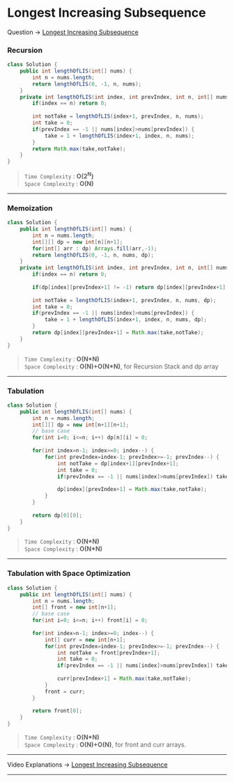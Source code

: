 # Longest Increasing Subsequence
Question -> [Longest Increasing Subsequence](https://leetcode.com/problems/longest-increasing-subsequence/)       

### Recursion
```java
class Solution {
    public int lengthOfLIS(int[] nums) {
        int n = nums.length;
        return lengthOfLIS(0, -1, n, nums);
    }
    private int lengthOfLIS(int index, int prevIndex, int n, int[] nums) {
        if(index == n) return 0;
        
        int notTake = lengthOfLIS(index+1, prevIndex, n, nums);
        int take = 0;
        if(prevIndex == -1 || nums[index]>nums[prevIndex]) {
            take = 1 + lengthOfLIS(index+1, index, n, nums);
        }
        return Math.max(take,notTake);
    }
}
```           
> `Time Complexity` : **O(2<sup>N</sup>)**          
> `Space Complexity` : **O(N)**    
---
### Memoization
```java
class Solution {
    public int lengthOfLIS(int[] nums) {
        int n = nums.length;
        int[][] dp = new int[n][n+1];
        for(int[] arr : dp) Arrays.fill(arr,-1);
        return lengthOfLIS(0, -1, n, nums, dp);
    }
    private int lengthOfLIS(int index, int prevIndex, int n, int[] nums, int[][] dp) {
        if(index == n) return 0;
        
        if(dp[index][prevIndex+1] != -1) return dp[index][prevIndex+1];
        
        int notTake = lengthOfLIS(index+1, prevIndex, n, nums, dp);
        int take = 0;
        if(prevIndex == -1 || nums[index]>nums[prevIndex]) {
            take = 1 + lengthOfLIS(index+1, index, n, nums, dp);
        }
        return dp[index][prevIndex+1] = Math.max(take,notTake);
    }
}
```
> `Time Complexity` : **O(N\*N)**           
> `Space Complexity` : **O(N)+O(N\*N)**, for Recursion Stack and dp array
---
### Tabulation
```java
class Solution {
    public int lengthOfLIS(int[] nums) {
        int n = nums.length;
        int[][] dp = new int[n+1][n+1];
        // base case
        for(int i=0; i<=n; i++) dp[n][i] = 0;
        
        for(int index=n-1; index>=0; index--) {
            for(int prevIndex=index-1; prevIndex>=-1; prevIndex--) {
                int notTake = dp[index+1][prevIndex+1];
                int take = 0;
                if(prevIndex == -1 || nums[index]>nums[prevIndex]) take = 1 + dp[index+1][index+1];
                
                dp[index][prevIndex+1] = Math.max(take,notTake);
            }
        }
        
        return dp[0][0];
    }
}
```
> `Time Complexity` : **O(N\*N)**             
> `Space Complexity` : **O(N\*N)** 
---
### Tabulation with Space Optimization
```java
class Solution {
    public int lengthOfLIS(int[] nums) {
        int n = nums.length;
        int[] front = new int[n+1];
        // base case
        for(int i=0; i<=n; i++) front[i] = 0;
        
        for(int index=n-1; index>=0; index--) {
            int[] curr = new int[n+1];
            for(int prevIndex=index-1; prevIndex>=-1; prevIndex--) {
                int notTake = front[prevIndex+1];
                int take = 0;
                if(prevIndex == -1 || nums[index]>nums[prevIndex]) take = 1 + front[index+1];
                
                curr[prevIndex+1] = Math.max(take,notTake);
            }
            front = curr;
        }
        
        return front[0];
    }
}
```
> `Time Complexity` : **O(N\*N)**           
> `Space Complexity` : **O(N)+O(N)**, for front and curr arrays.
---
Video Explanations -> [Longest Increasing Subsequence](https://youtu.be/ekcwMsSIzVc?list=PLgUwDviBIf0qUlt5H_kiKYaNSqJ81PMMY)   
<hr>
